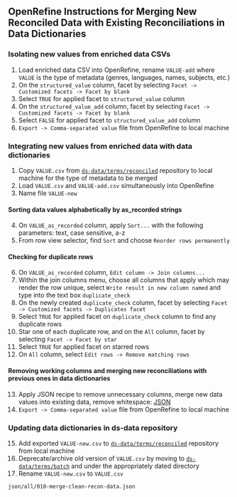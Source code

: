 ## OpenRefine Instructions for Merging New Reconciled Data with Existing Reconciliations in Data Dictionaries

### Isolating new values from enriched data CSVs
1. Load enriched data CSV into OpenRefine, rename `VALUE-add` where `VALUE` is the type of metadata (genres, languages, names, subjects, etc.)
2. On the `structured_value` column, facet by selecting `Facet -> Customized facets -> Facet by blank`
3. Select `TRUE` for applied facet to `structured_value` column
4. On the `structured_value_add` column, facet by selecting `Facet -> Customized facets -> Facet by blank`
5. Select `FALSE` for applied facet to `structured_value_add` column
6. `Export -> Comma-separated value` file from OpenRefine to local machine

### Integrating new values from enriched data with data dictionaries

1. Copy `VALUE.csv` from [`ds-data/terms/reconciled`](https://github.com/DigitalScriptorium/ds-data/tree/main/terms/reconciled) repository to local machine for the type of metadata to be merged
2. Load `VALUE.csv` and `VALUE-add.csv` simultaneously into OpenRefine
3. Name file `VALUE-new`

#### Sorting data values alphabetically by as_recorded strings
4. On `VALUE_as_recorded` column, apply `Sort...` with the following parameters: text, case sensitive, a-z
5. From row view selector, find `Sort` and choose `Reorder rows permanently`

#### Checking for duplicate rows
6. On `VALUE_as_recorded` column, `Edit column -> Join columns...`
7. Within the join columns menu, choose all columns that apply which may render the row unique, select `Write result in new column named` and type into the text box `duplicate_check`
8. On the newly created `duplicate_check` column, facet by selecting `Facet -> Customized facets -> Duplicates facet`
9. Select `TRUE` for applied facet on `duplicate_check` column to find any duplicate rows
10. Star one of each duplicate row, and on the `All` column, facet by selecting `Facet -> Facet by star`
11. Select `TRUE` for applied facet on starred rows
12. On `All` column, select `Edit rows -> Remove matching rows`

#### Removing working columns and merging new reconciliations with previous ones in data dictionaries
13. Apply JSON recipe to remove unnecessary columns, merge new data values into existing data, remove whitespace: [JSON][merge-clean-recon-data]
14.  `Export -> Comma-separated value` file from OpenRefine to local machine

### Updating data dictionaries in ds-data repository
15.  Add exported `VALUE-new.csv` to [`ds-data/terms/reconciled`](https://github.com/DigitalScriptorium/ds-data/tree/main/terms/reconciled) repository from local machine
16.  Deprecate/archive old version of `VALUE.csv` by moving to [`ds-data/terms/batch`](https://github.com/DigitalScriptorium/ds-data/tree/main/terms/batch) and under the appropriately dated directory
17.  Rename `VALUE-new.csv` to `VALUE.csv` 


[merge-clean-recon-data]: json/all/010-merge-clean-recon-data.json

```
json/all/010-merge-clean-recon-data.json
```
